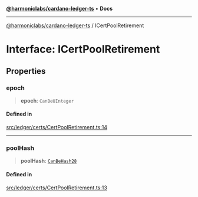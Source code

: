 [**@harmoniclabs/cardano-ledger-ts**](../README.md) • **Docs**

***

[@harmoniclabs/cardano-ledger-ts](../globals.md) / ICertPoolRetirement

# Interface: ICertPoolRetirement

## Properties

### epoch

> **epoch**: `CanBeUInteger`

#### Defined in

[src/ledger/certs/CertPoolRetirement.ts:14](https://github.com/HarmonicLabs/cardano-ledger-ts/blob/94dd590ffe94133126b0d8d49920fc7b002e1975/src/ledger/certs/CertPoolRetirement.ts#L14)

***

### poolHash

> **poolHash**: [`CanBeHash28`](../type-aliases/CanBeHash28.md)

#### Defined in

[src/ledger/certs/CertPoolRetirement.ts:13](https://github.com/HarmonicLabs/cardano-ledger-ts/blob/94dd590ffe94133126b0d8d49920fc7b002e1975/src/ledger/certs/CertPoolRetirement.ts#L13)
